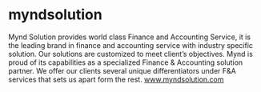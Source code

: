 # myndsolution
Mynd Solution provides world class Finance and Accounting Service, it is the leading brand in finance and accounting service with industry specific solution. Our solutions are customized to meet client’s objectives. Mynd is proud of its capabilities as a specialized Finance &amp; Accounting solution partner. We offer our clients several unique differentiators under F&amp;A services that sets us apart form the rest. www.myndsolution.com 
